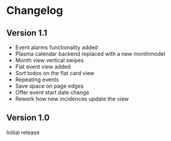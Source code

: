 # Changelog

## Version 1.1
- Event alarms functionality added
- Plasma calendar backend replaced with a new monthmodel
- Month view vertical swipes
- Flat event view added
- Sort todos on the flat card view
- Repeating events
- Save space on page edges
- Offer event start date change
- Rework how new incidences update the view

## Version 1.0

Initial release
